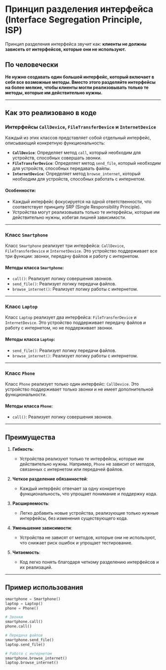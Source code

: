 # Принцип разделения интерфейса (Interface Segregation Principle, ISP)

Принцип разделения интерфейса звучит как: **клиенты не должны зависеть от интерфейсов, которые они не используют.**

## По человечески

**Не нужно создавать один большой интерфейс, который включает в себя все возможные методы. Вместо этого разделяйте интерфейсы на более мелкие, чтобы клиенты могли реализовывать только те методы, которые им действительно нужны.**

---

## Как это реализовано в коде

### Интерфейсы `CallDevice`, `FileTransferDevice` и `InternetDevice`

Каждый из этих классов представляет собой отдельный интерфейс, описывающий конкретную функциональность:

- **`CallDevice`**: Определяет метод `call`, который необходим для устройств, способных совершать звонки.
- **`FileTransferDevice`**: Определяет метод `send_file`, который необходим для устройств, способных передавать файлы.
- **`InternetDevice`**: Определяет метод `browse_internet`, который необходим для устройств, способных работать с интернетом.

#### Особенности:
- Каждый интерфейс фокусируется на одной ответственности, что соответствует принципу SRP (Single Responsibility Principle).
- Устройства могут реализовывать только те интерфейсы, которые им действительно нужны, избегая лишней зависимости.

---

### Класс `Smartphone`

Класс `Smartphone` реализует три интерфейса: `CallDevice`, `FileTransferDevice` и `InternetDevice`. Это устройство поддерживает все три функции: звонки, передачу файлов и работу с интернетом.

#### Методы класса `Smartphone`:
- `call()`: Реализует логику совершения звонков.
- `send_file()`: Реализует логику передачи файлов.
- `browse_internet()`: Реализует логику работы с интернетом.

---

### Класс `Laptop`

Класс `Laptop` реализует два интерфейса: `FileTransferDevice` и `InternetDevice`. Это устройство поддерживает передачу файлов и работу с интернетом, но не поддерживает звонки.

#### Методы класса `Laptop`:
- `send_file()`: Реализует логику передачи файлов.
- `browse_internet()`: Реализует логику работы с интернетом.

---

### Класс `Phone`

Класс `Phone` реализует только один интерфейс: `CallDevice`. Это устройство поддерживает только звонки и не имеет дополнительной функциональности.

#### Методы класса `Phone`:
- `call()`: Реализует логику совершения звонков.

---

## Преимущества

1. **Гибкость**:  
   - Устройства реализуют только те интерфейсы, которые им действительно нужны. Например, `Phone` не зависит от методов, связанных с интернетом или передачей файлов.

2. **Четкое разделение обязанностей**:  
   - Каждый интерфейс отвечает за одну конкретную функциональность, что упрощает понимание и поддержку кода.

3. **Расширяемость**:  
   - Легко добавить новые устройства, реализующие только нужные интерфейсы, без изменения существующего кода.

4. **Уменьшение зависимости**:  
   - Устройства не зависят от методов, которые они не используют, что снижает риск ошибок и упрощает тестирование.

5. **Читаемость**:  
   - Код легко понять благодаря четкому разделению интерфейсов и их реализаций.

---

## Пример использования

```python
smartphone = Smartphone()
laptop = Laptop()
phone = Phone()

# Звонки
smartphone.call()
phone.call()

# Передача файлов
smartphone.send_file()
laptop.send_file()

# Работа с интернетом
smartphone.browse_internet()
laptop.browse_internet()